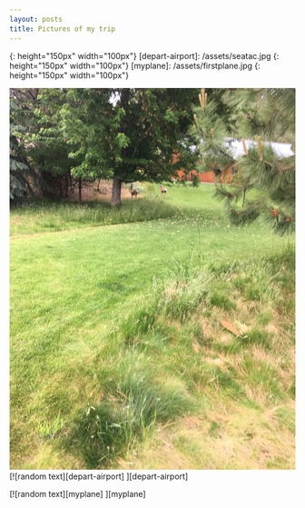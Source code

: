 ```yaml
---
layout: posts
title: Pictures of my trip
---
```

[testpic]: /assets/test.jpg
{: height="150px" width="100px"}
[depart-airport]: /assets/seatac.jpg
{: height="150px" width="100px"}
[myplane]: /assets/firstplane.jpg
{: height="150px" width="100px"}


[![Picture of the Day][testpic] ][testpic] [![random text][depart-airport] ][depart-airport]

[![random text][myplane] ][myplane]
